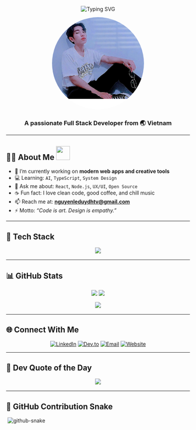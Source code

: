   
<!-- PROFILE HE ADER -->
<p align="center">
  <img src="https://readme-typing-svg.demolab.com?font=Fira+Code&weight=500&size=26&pause=1000&color=00C9A7&center=true&vCenter=true&width=700&height=100&lines=Hi+there+%F0%9F%91%8B,+I'm+Nguyen+Le+Duy!" alt="Typing SVG" />
</p>
<p align="center">
  <img src="https://github.com/nguyenleduy03/nguyenleduy03/blob/main/duy.png" 
      style="width: 50%; border-radius: 100%;" solid #00C9A7;" 
       alt="Avatar" />
</p>
<h3 align="center">A passionate Full Stack Developer from 🌏 Vietnam</h3>

---

## 👨‍💻 About Me <img src="https://cultofthepartyparrot.com/parrots/hd/laptop_parrot.gif" width="38" height="38"/>

- 🔭 I’m currently working on **modern web apps and creative tools**  
- 💻  Learning: `AI`, `TypeScript`, `System Design`  
- 💬 Ask me about: `React`, `Node.js`, `UX/UI`, `Open Source`  
- ☕ Fun fact: I love clean code, good coffee, and chill music  
- 📫 Reach me at: **[nguyenleduydhtv@gmail.com](mailto:nguyenleduydhtv@gmail.com)**  
- ⚡ Motto: _“Code is art. Design is empathy.”_

---

## 🧰 Tech Stack

<p align="center">
  <img src="https://skillicons.dev/icons?i=html,css,js,ts,react,nodejs,express,mongodb,mysql,figma,git,github,vercel&theme=light" />
</p>

---

## 📊 GitHub Stats

<p align="center">
  <img src="https://github-readme-stats.vercel.app/api?username=nguyenleduy03&show_icons=true&theme=radical" width="48%" />
  <img src="https://github-readme-streak-stats.herokuapp.com?user=nguyenleduy03&theme=radical" width="48%" />
</p>

<p align="center">
  <img src="https://github-readme-stats.vercel.app/api/top-langs/?username=nguyenleduy03&layout=compact&theme=radical" width="40%" />
</p>

---

## 🌐 Connect With Me

<p align="center">
  <a href="https://linkedin.com/in/yourprofile" target="_blank"><img alt="LinkedIn" src="https://img.shields.io/badge/-LinkedIn-0A66C2?style=for-the-badge&logo=linkedin&logoColor=white"></a>
  <a href="https://dev.to/yourusername"><img alt="Dev.to" src="https://img.shields.io/badge/-Dev.to-0A0A0A?style=for-the-badge&logo=dev.to&logoColor=white"></a>
  <a href="mailto:nguyenleduydhtv@gmail.com"><img alt="Email" src="https://img.shields.io/badge/-Email-EA4335?style=for-the-badge&logo=gmail&logoColor=white"></a>
  <a href="https://yourwebsite.com"><img alt="Website" src="https://img.shields.io/badge/-Portfolio-FF5722?style=for-the-badge&logo=firefox&logoColor=white"></a>
</p>

---

## 🎯 Dev Quote of the Day

<p align="center">
  <img src="https://quotes-github-readme.vercel.app/api?type=horizontal&theme=merko" />
</p>

---

## 🐍 GitHub Contribution Snake

﻿<picture>
  <source media="(prefers-color-scheme: dark)" srcset="https://raw.githubusercontent.com/hungtvu113/hungtvu123/output/github-snake-dark.svg" />
  <source media="(prefers-color-scheme: light)" srcset="https://raw.githubusercontent.com/hungtvu113/hungtvu123/output/github-snake.svg" />
  <img alt="github-snake" src="https://raw.githubusercontent.com/hungtvu113/hungtvu123/output/github-snake.svg" />
</picture>
